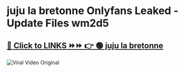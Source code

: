 
 # juju la bretonne Onlyfans Leaked - Update Files wm2d5

## <h2><a href="https://clipsfans.com/juju_la_bretonne&ref=git">🔗 Click to LINKS ⏩⏩ 👉 🟢 juju la bretonne </a></h2>

<a href="https://clipsfans.com/juju_la_bretonne&ref=git" rel="nofollow" data-target="animated-image.originalLink"><img src="https://i.ibb.co.com/xMMVF88/686577567.gif" alt="Viral Video Original" style="max-width: 100%; display: inline-block;" data-target="animated-image.originalImage"></a>

